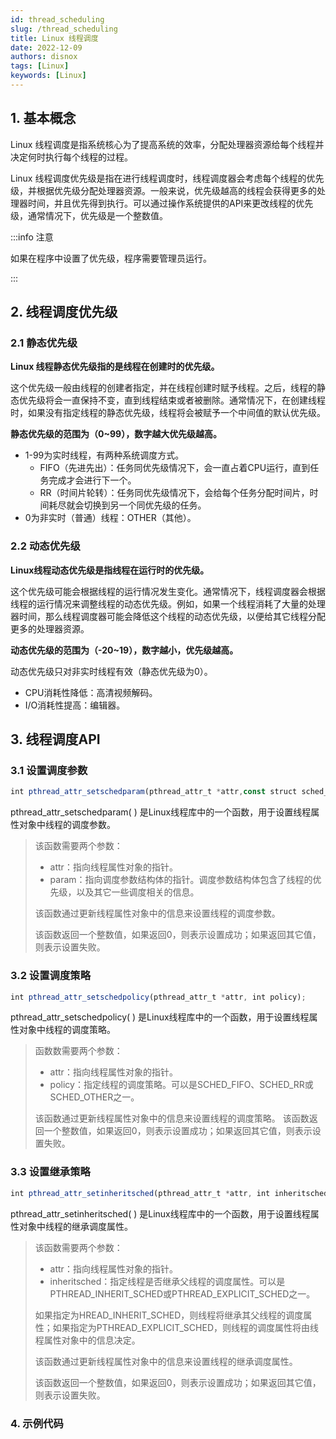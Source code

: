 ```yaml
---
id: thread_scheduling
slug: /thread_scheduling
title: Linux 线程调度
date: 2022-12-09
authors: disnox
tags: [Linux]
keywords: [Linux]
---
```


<!-- truncate -->

## 1. 基本概念

Linux 线程调度是指系统核心为了提高系统的效率，分配处理器资源给每个线程并决定何时执行每个线程的过程。

Linux 线程调度优先级是指在进行线程调度时，线程调度器会考虑每个线程的优先级，并根据优先级分配处理器资源。一般来说，优先级越高的线程会获得更多的处理器时间，并且优先得到执行。可以通过操作系统提供的API来更改线程的优先级，通常情况下，优先级是一个整数值。

:::info 注意

如果在程序中设置了优先级，程序需要管理员运行。

:::

## 2. 线程调度优先级

### 2.1 静态优先级

**Linux  线程静态优先级指的是线程在创建时的优先级。**

这个优先级一般由线程的创建者指定，并在线程创建时赋予线程。之后，线程的静态优先级将会一直保持不变，直到线程结束或者被删除。通常情况下，在创建线程时，如果没有指定线程的静态优先级，线程将会被赋予一个中间值的默认优先级。

**静态优先级的范围为（0~99），数字越大优先级越高。**

+ 1-99为实时线程，有两种系统调度方式。
  + FIFO（先进先出）：任务同优先级情况下，会一直占着CPU运行，直到任务完成才会进行下一个。
  + RR（时间片轮转）：任务同优先级情况下，会给每个任务分配时间片，时间耗尽就会切换到另一个同优先级的任务。
+ 0为非实时（普通）线程：OTHER（其他）。

### 2.2 动态优先级

**Linux线程动态优先级是指线程在运行时的优先级。**

这个优先级可能会根据线程的运行情况发生变化。通常情况下，线程调度器会根据线程的运行情况来调整线程的动态优先级。例如，如果一个线程消耗了大量的处理器时间，那么线程调度器可能会降低这个线程的动态优先级，以便给其它线程分配更多的处理器资源。

**动态优先级的范围为（-20~19），数字越小，优先级越高。**

动态优先级只对非实时线程有效（静态优先级为0）。

+ CPU消耗性降低：高清视频解码。
+ I/O消耗性提高：编辑器。

## 3. 线程调度API

### 3.1 设置调度参数

```jsx showLineNumbers
int pthread_attr_setschedparam(pthread_attr_t *attr,const struct sched_param *param);	
```

pthread_attr_setschedparam( ) 是Linux线程库中的一个函数，用于设置线程属性对象中线程的调度参数。

>该函数需要两个参数：
>+ attr：指向线程属性对象的指针。
>+ param：指向调度参数结构体的指针。调度参数结构体包含了线程的优先级，以及其它一些调度相关的信息。
>
>该函数通过更新线程属性对象中的信息来设置线程的调度参数。
>
>该函数返回一个整数值，如果返回0，则表示设置成功；如果返回其它值，则表示设置失败。

### 3.2 设置调度策略

```jsx showLineNumbers
int pthread_attr_setschedpolicy(pthread_attr_t *attr, int policy);
```

pthread_attr_setschedpolicy( ) 是Linux线程库中的一个函数，用于设置线程属性对象中线程的调度策略。

>函数数需要两个参数：
>+ attr：指向线程属性对象的指针。
>+ policy：指定线程的调度策略。可以是SCHED_FIFO、SCHED_RR或SCHED_OTHER之一。
>
>该函数通过更新线程属性对象中的信息来设置线程的调度策略。
>该函数返回一个整数值，如果返回0，则表示设置成功；如果返回其它值，则表示设置失败。

### 3.3 设置继承策略

```jsx showLineNumbers
int pthread_attr_setinheritsched(pthread_attr_t *attr, int inheritsched);	
```

pthread_attr_setinheritsched( ) 是Linux线程库中的一个函数，用于设置线程属性对象中线程的继承调度属性。

> 该函数需要两个参数：
>
> + attr：指向线程属性对象的指针。
> + inheritsched：指定线程是否继承父线程的调度属性。可以是PTHREAD_INHERIT_SCHED或PTHREAD_EXPLICIT_SCHED之一。
>
> 如果指定为HREAD_INHERIT_SCHED，则线程将继承其父线程的调度属性；如果指定为PTHREAD_EXPLICIT_SCHED，则线程的调度属性将由线程属性对象中的信息决定。
>
> 该函数通过更新线程属性对象中的信息来设置线程的继承调度属性。
>
> 该函数返回一个整数值，如果返回0，则表示设置成功；如果返回其它值，则表示设置失败。

### 4. 示例代码

```jsx showLineNumbers
```



